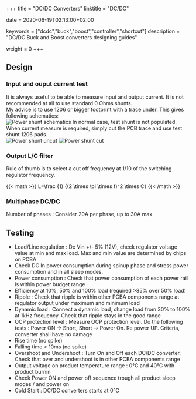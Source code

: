 +++
title = "DC/DC Converters"
linktitle = "DC/DC"

date = 2020-06-19T02:13:00+02:00

keywords = ["dcdc","buck","boost","controller","shortcut"]
description = "DC/DC Buck and Boost converters designing guides"

weight = 0
+++

## Design

### Input and ouput current test

It is always useful to be able to measure input and output current. It is not recommended at all to use standard 0 Ohms shunts.  
My advice is to use 1206 or bigger footprint with a trace under. This gives following schematics:  
![Power shunt schematics](power_shunt_schem.jpg "Power shunt schematics")
In normal case, test shunt is not populated. When current measure is required, simply cut the PCB trace and use test shunt 1206 pads.  
![Power shunt uncut](power_shunt_uncut.png "Power shunt uncut")
![Power shunt cut](power_shunt_cut.png "Power shunt ut")

### Output L/C filter

Rule of thumb is to select a cut off frequency at 1/10 of the switching regulator frequency.

{{< math >}}
L=\frac {1} {(2 \times \pi \times f)^2 \times C}
{{< /math >}}

### Multiphase DC/DC

Number of phases : Consider 20A per phase, up to 30A max

## Testing

- Load/Line regulation : Dc Vin +/- 5% (12V), check regulator voltage value at min and max load. Max and min value are determined by chips on PCBA
- Check DC In power consumption during spinup phase and stress power consumption and in all sleep modes.
- Power consumption : Check that power consumption of each power rail is within power budget range
- Efficiency at 10%, 50% and 100% load (required >85% over 50% load)
- Ripple : Check that ripple is within other PCBA components range at regulator output under maximum and minimum load
- Dynamic load : Connect a dynamic load, change load from 30% to 100% at 1kHz frequency. Check that ripple stays in the good range
- OCP protection level : Measure OCP protection level. Do the following tests : Power ON -> Short, Short -> Power On. Re power UP. Criteria, converter shall have no damage
- Rise time (no spike)
- Falling time < 10ms (no spike)
- Overshoot and Undershoot : Turn On and Off each DC/DC converter. Check that over and undershoot is in other PCBA components range
- Output voltage on product temperature range : 0°C and 40°C with product burnin
- Check Power ON and power off sequence trough all product sleep modes / and power on
- Cold Start : DC/DC converters starts at 0°C
